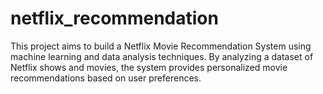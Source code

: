 # netflix_recommendation
This project aims to build a Netflix Movie Recommendation System using machine learning and data analysis techniques. By analyzing a dataset of Netflix shows and movies, the system provides personalized movie recommendations based on user preferences. 
